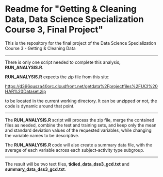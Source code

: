 # Readme for "Getting & Cleaning Data, Data Science Specialization Course 3, Final Project"

This is the repository for the final project of the Data Science Specialization Course 3 - Getting & Cleaning Data

---
There is only one script needed to complete this analysis, __RUN_ANALYSIS.R__.

__RUN_ANALYSIS.R__ expects the zip file from this site:

https://d396qusza40orc.cloudfront.net/getdata%2Fprojectfiles%2FUCI%20HAR%20Dataset.zip

to be located in the current working directory. It can be unzipped or not, the code is dynamic around that point.

---
The __RUN_ANALYSIS.R__ script will process the zip file, merge the contained files as needed, combine the test and training sets, and keep only the mean and standard deviation values of the requested variables, while changing the variable names to be descriptive.

The __RUN_ANALYSIS.R__ code will also create a summary data file, with the average of each variable across each subject-activity type subgroup.

---
The result will be two text files, __tidied_data_dss3_gcd.txt__ and __summary_data_dss3_gcd.txt__.